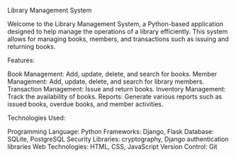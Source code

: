 Library Management System

Welcome to the Library Management System, a Python-based application designed to help manage the operations of a library efficiently. This system allows for managing books, members, and transactions such as issuing and returning books.

Features:

Book Management: Add, update, delete, and search for books.
Member Management: Add, update, delete, and search for library members.
Transaction Management: Issue and return books.
Inventory Management: Track the availability of books.
Reports: Generate various reports such as issued books, overdue books, and member activities.

Technologies Used:

Programming Language: Python
Frameworks: Django, Flask
Database: SQLite, PostgreSQL
Security Libraries: cryptography, Django authentication libraries
Web Technologies: HTML, CSS, JavaScript
Version Control: Git
